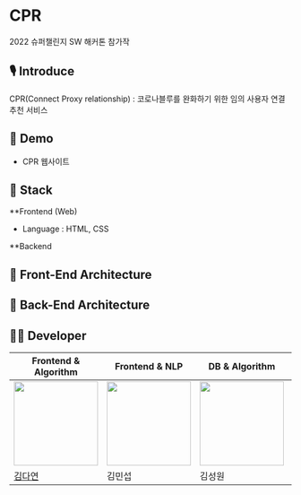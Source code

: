 # CPR
2022 슈퍼챌린지 SW 해커톤 참가작

## 🎙️ **Introduce**
CPR(Connect Proxy relationship) : 코로나블루를 완화하기 위한 임의 사용자 연결 추천 서비스

## 📢 **Demo**
- CPR 웹사이트

## 🔨 **Stack**
**Frontend (Web)
- Language : HTML, CSS

**Backend


## 🔧 **Front-End Architecture**

## 🔧 **Back-End Architecture**

## 👩‍💻 **Developer**
|Frontend & Algorithm|Frontend & NLP|DB & Algorithm|NLP & Algorithm|DB & Algorithm|
|--|--|--|--|--|
|<img src="https://avatars.githubusercontent.com/u/96629346?v=4"  width="150" height="150"/>|<img src="https://mblogthumb-phinf.pstatic.net/MjAyMjAxMTlfMTgx/MDAxNjQyNTY4MjcxNzc0.9FZZzG7OIT-hqtZ_7rOVEci8IeeEJ9shM_-D8-dPqugg.SwO-Bsd5H9QGQIAbDrASZEpEVthZEgh_6eIDfqiPODcg.PNG.pmj1010235/IN_duck.png?type=w800"  width="150" height="150"/>|<img src="https://mblogthumb-phinf.pstatic.net/MjAyMjAxMTlfMTMx/MDAxNjQyNTY4MDM3ODA3.LAWjWD8QCNZBVQxPsNlSkz-LoypP5lIxGiwqs-ar0fEg.bgg0nDHqkfVg3SSIf-er0zq3uDwNTSPsshkPDmjT3ykg.JPEG.pmj1010235/KakaoTalk_20220119_131657794.jpg?type=w800"  width="150" height="150"/>|<img src="https://user-images.githubusercontent.com/97957438/149934844-3d94fb3d-e29d-4550-a61d-ff9be35667de.png"  width="150" height="150">|<img src="https://mblogthumb-phinf.pstatic.net/MjAyMjAxMTlfNzUg/MDAxNjQyNTY4MDM3ODI3.pX4TvdmIrTFpjRx2JoH1PrEbrrEXNg7sXooAkQimwzAg.jsRzOROjvAjJz0zsY_DTfpVqns-za8JHXcrSbuLfQ_og.JPEG.pmj1010235/KakaoTalk_20220119_131323135.jpg?type=w800"  width="150" height="150"/>|
|[김다연](https://github.com/nae-room)|김민섭|김성원|김예린|장찬영|
